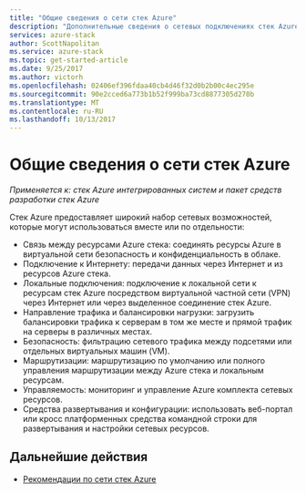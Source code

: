 ```yaml
---
title: "Общие сведения о сети стек Azure"
description: "Дополнительные сведения о сетевых подключениях стек Azure"
services: azure-stack
author: ScottNapolitan
ms.service: azure-stack
ms.topic: get-started-article
ms.date: 9/25/2017
ms.author: victorh
ms.openlocfilehash: 02406ef396fdaa40cb4d46f32d0b2b00c4ec295e
ms.sourcegitcommit: 90e2cced6a773b1b52f999ba73cd8877305d270b
ms.translationtype: MT
ms.contentlocale: ru-RU
ms.lasthandoff: 10/13/2017
---
```

# <a name="introduction-to-azure-stack-networking"></a>Общие сведения о сети стек Azure

*Применяется к: стек Azure интегрированных систем и пакет средств разработки стек Azure*

Стек Azure предоставляет широкий набор сетевых возможностей, которые могут использоваться вместе или по отдельности:
- Связь между ресурсами Azure стека: соединять ресурсы Azure в виртуальной сети безопасность и конфиденциальность в облаке.
- Подключение к Интернету: передачи данных через Интернет и из ресурсов Azure стека.
- Локальные подключения: подключение к локальной сети к ресурсам стек Azure посредством виртуальной частной сети (VPN) через Интернет или через выделенное соединение стек Azure.
- Направление трафика и балансировки нагрузки: загрузить балансировки трафика к серверам в том же месте и прямой трафик на серверы в различных местах.
- Безопасность: фильтрацию сетевого трафика между подсетями или отдельных виртуальных машин (VM).
- Маршрутизации: маршрутизацию по умолчанию или полного управления маршрутизации между Azure стека и локальным ресурсам.
- Управляемость: мониторинг и управление Azure комплекта сетевых ресурсов.
- Средства развертывания и конфигурации: использовать веб-портал или кросс платформенных средства командной строки для развертывания и настройки сетевых ресурсов.


## <a name="next-steps"></a>Дальнейшие действия
* [Рекомендации по сети стек Azure](azure-stack-network-differences.md)

